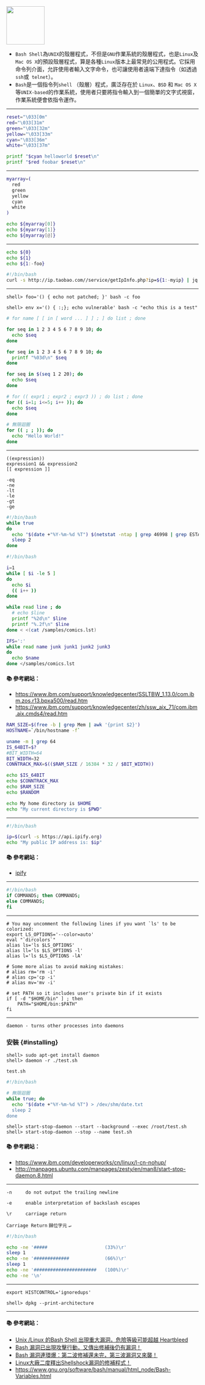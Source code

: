 <img src="http://i.imgur.com/qsEtN4L.png" width="100">

- `Bash Shell`為`UNIX`的殼層程式，不但是`GNU`作業系統的殼層程式，也是`Linux`及`Mac OS X`的預設殼層程式，算是各種`Linux`版本上最常見的公用程式。它採用命令列介面，允許使用者輸入文字命令，也可讓使用者遠端下達指令（如透過`ssh`或` telnet`）。
- `Bash`是一個指令列`shell` （殼層）程式，廣泛存在於 `Linux`、`BSD` 和 `Mac OS X` 等`UNIX-based`的作業系統，使用者只要將指令輸入到一個簡單的文字式視窗，作業系統便會依指令運作。

---

```sh
reset="\033[0m"
red="\033[31m"
green="\033[32m"
yellow="\033[33m"
cyan="\033[36m"
white="\033[37m"

printf "$cyan helloworld $reset\n"
printf "$red foobar $reset\n"
```

---

```sh
myarray=(
  red
  green
  yellow
  cyan
  white
)

echo ${myarray[0]}
echo ${myarray[1]}
echo ${myarray[@]}
```

---

```sh
echo ${0}
echo ${1}
echo ${1:-foo}
```

```sh
#!/bin/bash
curl -s http://ip.taobao.com//service/getIpInfo.php?ip=${1:-myip} | jq
```

---

```
shell> foo='() { echo not patched; }' bash -c foo
```

```
shell> env x='() { :;}; echo vulnerable' bash -c "echo this is a test"
```

```sh
# for name [ [ in [ word ... ] ] ; ] do list ; done

for seq in 1 2 3 4 5 6 7 8 9 10; do
  echo $seq
done

for seq in 1 2 3 4 5 6 7 8 9 10; do
  printf "%03d\n" $seq
done

for seq in $(seq 1 2 20); do
  echo $seq
done

# for (( expr1 ; expr2 ; expr3 )) ; do list ; done
for (( i=1; i<=5; i++ )); do
  echo $seq
done

# 無限迴圈
for (( ; ; )); do
  echo "Hello World!"
done
```

---

```
((expression))
expression1 && expression2
[[ expression ]]

-eq
-ne
-lt
-le
-gt
-ge
```

```sh
#!/bin/bash
while true
do
  echo "$(date +"%Y-%m-%d %T") $(netstat -ntap | grep 46998 | grep ESTABLISHED | wc -l)" | tee -a LogFile
  sleep 2
done
```

```sh
#!/bin/bash

i=1
while [ $i -le 5 ]
do
  echo $i
  (( i++ ))
done
```

```sh
while read line ; do
  # echo $line
  printf "%2d\n" $line
  printf "%.2f\n" $line  
done < <(cat /samples/comics.lst)
```

```sh
IFS=':'
while read name junk junk1 junk2 junk3
do
  echo $name
done </samples/comics.lst
```

#### :books: 參考網站：
- https://www.ibm.com/support/knowledgecenter/SSLTBW_1.13.0/com.ibm.zos.r13.bpxa500/read.htm
- https://www.ibm.com/support/knowledgecenter/zh/ssw_aix_71/com.ibm.aix.cmds4/read.htm


```sh
RAM_SIZE=$(free -b | grep Mem | awk '{print $2}')
HOSTNAME=`/bin/hostname -f`

uname -m | grep 64
IS_64BIT=$?
#BIT_WIDTH=64
BIT_WIDTH=32
CONNTRACK_MAX=$(($RAM_SIZE / 16384 * 32 / $BIT_WIDTH))

echo $IS_64BIT
echo $CONNTRACK_MAX
echo $RAM_SIZE
echo $RANDOM

echo My home directory is $HOME
echo "My current directory is $PWD"
```

---

```sh
#!/bin/bash

ip=$(curl -s https://api.ipify.org)
echo "My public IP address is: $ip"
```

#### :books: 參考網站：
- [ipify](https://www.ipify.org/)

---

```sh
#!/bin/bash
if COMMANDS; then COMMANDS;
else COMMANDS;
fi
```

---

```
# You may uncomment the following lines if you want `ls' to be colorized:
export LS_OPTIONS='--color=auto'
eval "`dircolors`"
alias ls='ls $LS_OPTIONS'
alias ll='ls $LS_OPTIONS -l'
alias l='ls $LS_OPTIONS -lA'

# Some more alias to avoid making mistakes:
# alias rm='rm -i'
# alias cp='cp -i'
# alias mv='mv -i'
```

```
# set PATH so it includes user's private bin if it exists
if [ -d "$HOME/bin" ] ; then
    PATH="$HOME/bin:$PATH"
fi
```

---

`daemon - turns other processes into daemons`

### 安裝 {#installing}
```
shell> sudo apt-get install daemon
shell> daemon -r ./test.sh
```

`test.sh`

```sh
#!/bin/bash

# 無限迴圈
while true; do
  echo "$(date +"%Y-%m-%d %T") > /dev/shm/date.txt 
  sleep 2
done
```

```
shell> start-stop-daemon --start --background --exec /root/test.sh
shell> start-stop-daemon --stop --name test.sh
```

#### :books: 參考網站：
- https://www.ibm.com/developerworks/cn/linux/l-cn-nohup/
- http://manpages.ubuntu.com/manpages/zesty/en/man8/start-stop-daemon.8.html

---

`-n     do not output the trailing newline`

`-e     enable interpretation of backslash escapes`

`\r     carriage return`

`Carriage Return`
`歸位字元`
`↵`

```sh
#!/bin/bash

echo -ne '#####                     (33%)\r'
sleep 1
echo -ne '#############             (66%)\r'
sleep 1
echo -ne '#######################   (100%)\r'
echo -ne '\n'
```
---

```
export HISTCONTROL='ignoredups'
```

```
shell> dpkg --print-architecture
```

---

#### :books: 參考網站：
- [Unix /Linux 的Bash Shell 出現重大漏洞，危險等級可能超越 Heartbleed](http://www.ithome.com.tw/news/91107)
- [Bash 漏洞已出現攻擊行動，又傳出修補後仍有漏洞！](http://www.ithome.com.tw/news/91148)
- [Bash 漏洞連環爆：第二波修補還未完，第三波漏洞又來襲！](http://www.ithome.com.tw/news/91233)
- [Linux大廠二度釋出Shellshock漏洞的修補程式！](http://www.ithome.com.tw/news/91180)
- https://www.gnu.org/software/bash/manual/html_node/Bash-Variables.html
